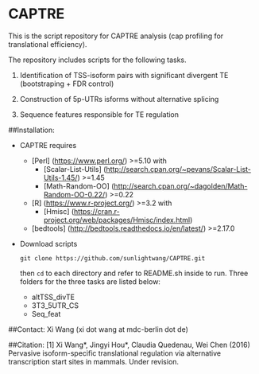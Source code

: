 # CAPTRE
This is the script repository for CAPTRE analysis (cap profiling for translational efficiency).

The repository includes scripts for the following tasks. 

1. Identification of TSS-isoform pairs with significant divergent TE (bootstraping + FDR control) 

2. Construction of 5p-UTRs isforms without alternative splicing 

3. Sequence features responsible for TE regulation 

##Installation: 
* CAPTRE requires
  - [Perl] (https://www.perl.org/) >=5.10 with
    - [Scalar-List-Utils] (http://search.cpan.org/~pevans/Scalar-List-Utils-1.45/) >=1.45
    - [Math-Random-OO] (http://search.cpan.org/~dagolden/Math-Random-OO-0.22/) >=0.22
  - [R] (https://www.r-project.org/) >=3.2 with 
    - [Hmisc] (https://cran.r-project.org/web/packages/Hmisc/index.html)
  - [bedtools] (http://bedtools.readthedocs.io/en/latest/) >=2.17.0

* Download scripts

  `git clone https://github.com/sunlightwang/CAPTRE.git`

  then `cd` to each directory and refer to README.sh inside to run. Three folders for the three tasks are listed below:
  * altTSS_divTE
  * 3T3_5UTR_CS
  * Seq_feat

##Contact:
Xi Wang (xi dot wang at mdc-berlin dot de)

##Citation:
[1] Xi Wang\*, Jingyi Hou\*, Claudia Quedenau, Wei Chen (2016) Pervasive isoform-specific translational regulation via alternative transcription start sites in mammals. Under revision. 

